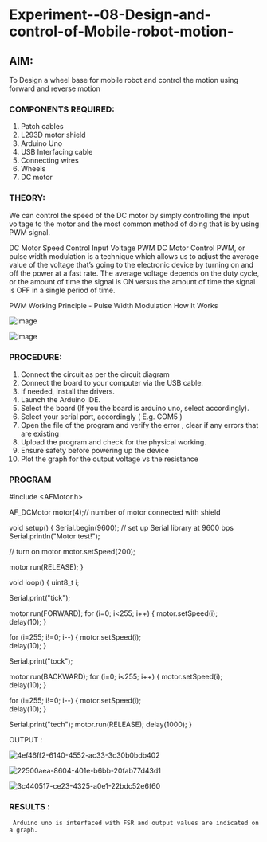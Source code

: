 # Experiment--08-Design-and-control-of-Mobile-robot-motion-
 

## AIM: 
To Design a wheel base for mobile robot and control the motion using forward and reverse motion 
 
### COMPONENTS REQUIRED:
1.	 Patch cables 
2.	L293D motor shield 
3.	Arduino Uno 
4.	USB Interfacing cable 
5.	Connecting wires 
6.	Wheels
7.	DC motor 


### THEORY: 
We can control the speed of the DC motor by simply controlling the input voltage to the motor and the most common method of doing that is by using PWM signal.


DC Motor Speed Control Input Voltage
PWM DC Motor Control
PWM, or pulse width modulation is a technique which allows us to adjust the average value of the voltage that’s going to the electronic device by turning on and off the power at a fast rate. The average voltage depends on the duty cycle, or the amount of time the signal is ON versus the amount of time the signal is OFF in a single period of time.
 

PWM Working Principle - Pulse Width Modulation How It Works
 
 

![image](https://user-images.githubusercontent.com/36288975/174224618-c8d83fea-4456-4706-9974-c8c7641a27e5.png)



![image](https://user-images.githubusercontent.com/36288975/174224728-daf998f2-8ca4-44b8-828d-a3229688cf1e.png)


### PROCEDURE:
1.	Connect the circuit as per the circuit diagram 
2.	Connect the board to your computer via the USB cable.
3.	If needed, install the drivers.
4.	Launch the Arduino IDE.
5.	Select the board (If you the board is arduino uno, select accordingly).
6.	Select your serial port, accordingly ( E.g. COM5 )
7.	Open the file of the program  and verify the error , clear if any errors that are existing 
8.	Upload the program and check for the physical working. 
9.	Ensure safety before powering up the device 
10.	Plot the graph for the output voltage vs the resistance 


### PROGRAM 
#include <AFMotor.h>

AF_DCMotor motor(4);// number of motor connected with shield

void setup() {
 Serial.begin(9600);           // set up Serial library at 9600 bps
 Serial.println("Motor test!");

 // turn on motor
 motor.setSpeed(200);

 motor.run(RELEASE);
}

void loop() {
 uint8_t i;
 
 Serial.print("tick");
 
 motor.run(FORWARD);
 for (i=0; i<255; i++) {
   motor.setSpeed(i);  
   delay(10);
}

 for (i=255; i!=0; i--) {
   motor.setSpeed(i);  
   delay(10);
}
 
 Serial.print("tock");

 motor.run(BACKWARD);
 for (i=0; i<255; i++) {
   motor.setSpeed(i);  
   delay(10);
}

 for (i=255; i!=0; i--) {
   motor.setSpeed(i);  
   delay(10);
}
 

 Serial.print("tech");
 motor.run(RELEASE);
 delay(1000);
}
 
OUTPUT :

 
 
 ![4ef46ff2-6140-4552-ac33-3c30b0bdb402](https://user-images.githubusercontent.com/104053532/174421333-9950f46d-2f72-47ae-b9f9-1ec2ff7ec623.jpg)

 
 
 ![22500aea-8604-401e-b6bb-20fab77d43d1](https://user-images.githubusercontent.com/104053532/174421339-efe0e07d-7917-4a71-9ce6-199a11ec44b8.jpg)

 
 
 ![3c440517-ce23-4325-a0e1-22bdc52e6f60](https://user-images.githubusercontent.com/104053532/174421341-34cc1373-5893-4c2a-9f26-ad81a0e474ce.jpg)

 
 
 
 
 
 
 
 
 
 

 
 














### RESULTS :
     Arduino uno is interfaced with FSR and output values are indicated on a graph.
